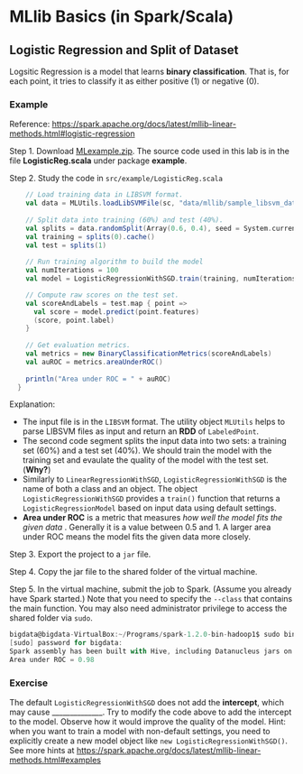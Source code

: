 # MLlib Basics (in Spark/Scala)

## Logistic Regression and Split of Dataset

Logsitic Regression is a model that learns **binary classification**. That is, for each point, it tries to classify it as either positive (1) or negative (0).

### Example

Reference: https://spark.apache.org/docs/latest/mllib-linear-methods.html#logistic-regression

Step 1. Download [MLexample.zip](../5-MLlib/MLexample.zip). The source code used in this lab is in the file **LogisticReg.scala** under package **example**.

Step 2. Study the code in `src/example/LogisticReg.scala`

```scala
    // Load training data in LIBSVM format.
    val data = MLUtils.loadLibSVMFile(sc, "data/mllib/sample_libsvm_data.txt")
	
	// Split data into training (60%) and test (40%).
	val splits = data.randomSplit(Array(0.6, 0.4), seed = System.currentTimeMillis)
	val training = splits(0).cache()
	val test = splits(1)
	
	// Run training algorithm to build the model
	val numIterations = 100
	val model = LogisticRegressionWithSGD.train(training, numIterations)

	// Compute raw scores on the test set. 
	val scoreAndLabels = test.map { point =>
	  val score = model.predict(point.features)
	  (score, point.label)
	}
	
	// Get evaluation metrics.
	val metrics = new BinaryClassificationMetrics(scoreAndLabels)
	val auROC = metrics.areaUnderROC()
	
	println("Area under ROC = " + auROC)
  }
  ```
  
  Explanation:
  
  + The input file is in the `LIBSVM` format. The utility object `MLUtils` helps to parse LIBSVM files as input and return an **RDD** of `LabeledPoint`.
  + The second code segment splits the input data into two sets: a training set (60%) and a test set (40%). We should train the model with the training set and evaulate the quality of the model with the test set. (**Why?**)
  + Similarly to `LinearRegressionWithSGD`, `LogisticRegressionWithSGD` is the name of both a class and an object. The object `LogisticRegressionWithSGD` provides a `train()` function that returns a `LogisticRegressionModel` based on input data using default settings.
  + **Area under ROC** is a metric that measures *how well the model fits the given data* . Generally it is a value between 0.5 and 1. A larger area under ROC means the model fits the given data more closely.

Step 3. Export the project to a `jar` file.

Step 4. Copy the jar file to the shared folder of the virtual machine.

Step 5. In the virtual machine, submit the job to Spark. (Assume you already have Spark started.) Note that you need to specify the `--class` that contains the main function. You may also need administrator privilege to access the shared folder via `sudo`.

```scala
bigdata@bigdata-VirtualBox:~/Programs/spark-1.2.0-bin-hadoop1$ sudo bin/spark-submit --class "example.LogisticReg" --master spark://localhost:7077 /media/sf_vmshared/MLexample.jar
[sudo] password for bigdata: 
Spark assembly has been built with Hive, including Datanucleus jars on classpath
Area under ROC = 0.98        
```

### Exercise
The default `LogisticRegressionWithSGD` does not add the **intercept**, which may cause \_\_\_\_\_\_\_\_\_\_\_\_\_\_. Try to modify the code above to add the intercept to the model. Observe how it would improve the quality of the model. 
Hint: when you want to train a model with non-default settings, you need to explicitly create a new model object like `new LogisticRegressionWithSGD()`. See more hints at https://spark.apache.org/docs/latest/mllib-linear-methods.html#examples